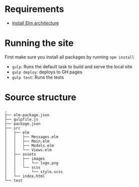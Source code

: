 # Requirements

* [Install Elm architecture](http://elm-lang.org/install)

# Running the site

First make sure you install all packages by running `npm install`

* `gulp`: Runs the default task to build and serve the local site
* `gulp deploy`: deploys to GH pages
* `gulp test`: Runs the tests

# Source structure

    .
    ├── elm-package.json
    ├── gulpfile.js
    ├── package.json
    ├── src
    │   ├── elm
    │   │   ├── Messages.elm
    │   │   ├── Main.elm
    │   │   ├── Models.elm
    │   │   └── Views.elm
    │   ├── assets
    │   │   ├── images
    │   │   │   └── logo.png
    │   │   └── scss
    │   │       └── style.scss
    │   └── index.html
    └── test
